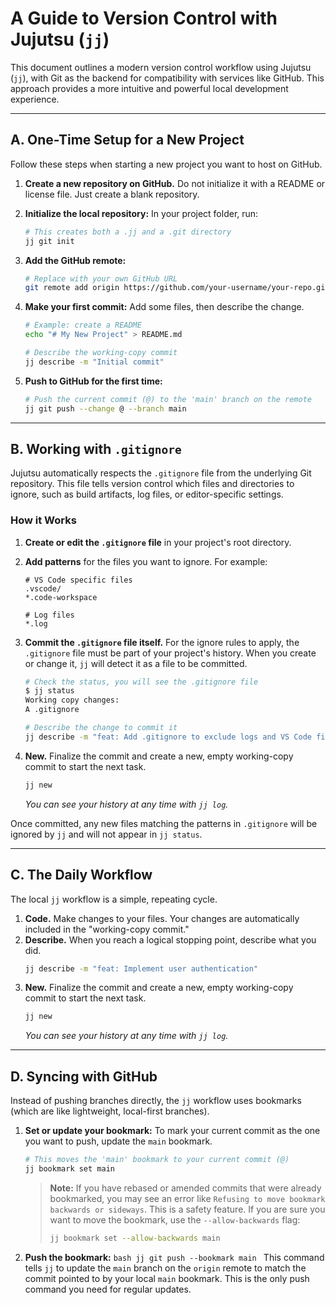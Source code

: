 # A Guide to Version Control with Jujutsu (`jj`)

This document outlines a modern version control workflow using Jujutsu (`jj`), with Git as the backend for compatibility with services like GitHub. This approach provides a more intuitive and powerful local development experience.

---

## A. One-Time Setup for a New Project

Follow these steps when starting a new project you want to host on GitHub.

1.  **Create a new repository on GitHub.** Do not initialize it with a README or license file. Just create a blank repository.
2.  **Initialize the local repository:** In your project folder, run:
    ```bash
    # This creates both a .jj and a .git directory
    jj git init
    ```
3.  **Add the GitHub remote:**
    ```bash
    # Replace with your own GitHub URL
    git remote add origin https://github.com/your-username/your-repo.git
    ```
4.  **Make your first commit:** Add some files, then describe the change.

    ```bash
    # Example: create a README
    echo "# My New Project" > README.md

    # Describe the working-copy commit
    jj describe -m "Initial commit"
    ```

5.  **Push to GitHub for the first time:**
    ```bash
    # Push the current commit (@) to the 'main' branch on the remote
    jj git push --change @ --branch main
    ```

---

## B. Working with `.gitignore`

Jujutsu automatically respects the `.gitignore` file from the underlying Git repository. This file tells version control which files and directories to ignore, such as build artifacts, log files, or editor-specific settings.

### How it Works

1.  **Create or edit the `.gitignore` file** in your project's root directory.

2.  **Add patterns** for the files you want to ignore. For example:

    ```
    # VS Code specific files
    .vscode/
    *.code-workspace

    # Log files
    *.log
    ```

3.  **Commit the `.gitignore` file itself.** For the ignore rules to apply, the `.gitignore` file must be part of your project's history. When you create or change it, `jj` will detect it as a file to be committed.

    ```bash
    # Check the status, you will see the .gitignore file
    $ jj status
    Working copy changes:
    A .gitignore

    # Describe the change to commit it
    jj describe -m "feat: Add .gitignore to exclude logs and VS Code files"
    ```

4.  **New.** Finalize the commit and create a new, empty working-copy commit to start the next task.
    ```bash
    jj new
    ```
    _You can see your history at any time with `jj log`._

Once committed, any new files matching the patterns in `.gitignore` will be ignored by `jj` and will not appear in `jj status`.

---

## C. The Daily Workflow

The local `jj` workflow is a simple, repeating cycle.

1.  **Code.** Make changes to your files. Your changes are automatically included in the "working-copy commit."
2.  **Describe.** When you reach a logical stopping point, describe what you did.
    ```bash
    jj describe -m "feat: Implement user authentication"
    ```
3.  **New.** Finalize the commit and create a new, empty working-copy commit to start the next task.
    ```bash
    jj new
    ```
    _You can see your history at any time with `jj log`._

---

## D. Syncing with GitHub

Instead of pushing branches directly, the `jj` workflow uses bookmarks (which are like lightweight, local-first branches).

1.  **Set or update your bookmark:** To mark your current commit as the one you want to push, update the `main` bookmark.

    ```bash
    # This moves the 'main' bookmark to your current commit (@)
    jj bookmark set main
    ```

    > **Note:** If you have rebased or amended commits that were already bookmarked, you may see an error like `Refusing to move bookmark backwards or sideways`. This is a safety feature. If you are sure you want to move the bookmark, use the `--allow-backwards` flag:
    >
    > ```bash
    > jj bookmark set --allow-backwards main
    > ```

2.  **Push the bookmark:**
    `bash
jj git push --bookmark main
`
    This command tells `jj` to update the `main` branch on the `origin` remote to match the commit pointed to by your local `main` bookmark. This is the only push command you need for regular updates.
